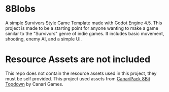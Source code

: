 # 8Blobs
A simple Survivors Style Game Template made with Godot Engine 4.5. This project is made to be a starting point for anyone wanting to make a game similar to the "Survivors" genre of indie games. It includes basic movement, shooting, enemy AI, and a simple UI.
# Resource Assets are not included
This repo does not contain the resource assets used in this project, they must be self provided. This project used assets from [CanariPack 8Bit Topdown](https://canarigames.itch.io/canaripack-8bit-topdown) by Canari Games.

